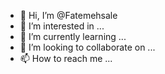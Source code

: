 - 👋 Hi, I’m @Fatemehsale
- 👀 I’m interested in ...
- 🌱 I’m currently learning ...
- 💞️ I’m looking to collaborate on ...
- 📫 How to reach me ...

<!---
Fatemehsale/Fatemehsale is a ✨ special ✨ repository because its `README.md` (this file) appears on your GitHub profile.
You can click the Preview link to take a look at your changes.
--->
